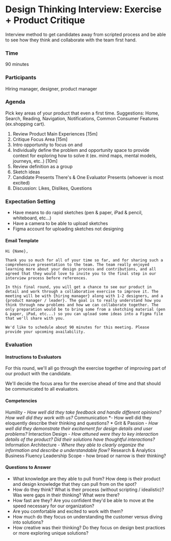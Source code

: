 # Design Thinking Interview: Exercise + Product Critique
Interview method to get candidates away from scripted process and be able to see how they think and collaborate with the team first hand.

### Time
90 minutes

### Participants
Hiring manager, designer, product manager

### Agenda
Pick key areas of your product that even a first time. Suggestions: Home, Search, Reading, Navigation, Notifications, Common Consumer Features (ex.shopping cart).

1. Review Product Main Experiences [15m]
2. Critique Focus Area [15m]
3. Intro opportunity to focus on and
4. Individually define the problem and opportunity space to provide context for exploring how to solve it (ex. mind maps, mental models, journeys, etc..) [10m]
5. Review definition as a group
6. Sketch ideas
7. Candidate Presents There's & One Evaluator Presents (whoever is most excited)
8.  Discussion: Likes, Dislikes, Questions


### Expectation Setting

- Have means to do rapid sketches (pen & paper, iPad & pencil, whiteboard, etc...)
- Have a camera to be able to upload sketches
- Figma account for uploading sketches not designing


#### Email Template
```
Hi {Name},

Thank you so much for all of your time so far, and for sharing such a comprehensive presentation to the team. The team really enjoyed learning more about your design process and contributions, and all agreed that they would love to invite you to the final step in our interview process before references.

In this final round, you will get a chance to see our product in detail and work through a collaborative exercise to improve it. The meeting will be with {hiring manager} along with 1-2 designers, and a {product manager / leader}. The goal is to really understand how you think through new problems and how we can collaborate together. The only preparation would be to bring some from a sketching material (pen & paper, iPad, etc...) so you can upload some ideas into a Figma file that we'll share with you.

We'd like to schedule about 90 minutes for this meeting. Please provide your upcoming availability.
```

### Evaluation

#### Instructions to Evaluators
For this round, we'll all go through the exercise together of improving part of our product with the candidate. 

We'll decide the focus area for the exercise ahead of time and that should be communicated to all evaluators. 

#### Competencies
Humility *- How well did they take feedback and handle different opinions? How well did they work with us?*
Communication *- How well did they eloquently describe their thinking and questions? *
Grit & Passion *- How well did they demonstrate their excitement for design details and user problems?*
Interaction Design *- How attuned were they to key interaction details of the product? Did their solutions have thoughtful interactions?* 
Information Architecture *- Where they able to clearly organize the information and describe a understandable flow?*
Research & Analytics
Business Fluency
Leadership Scope - how broad or narrow is their thinking?

#### Questions to Answer
- What knowledge are they able to pull from? How deep is their product and design knowledge that they can pull from on the spot? 
- How do they think? What is their process (without scripting / idealistic)? Was were gaps in their thinking? What were there?
- How fast are they? Are you confident they'd be able to move at the speed necessary for our organization?
- Are you comfortable and excited to work with them?
- How much do they focus on understanding the customer versus diving into solutions?
- How creative was their thinking? Do they focus on design best practices or more exploring unique solutions?